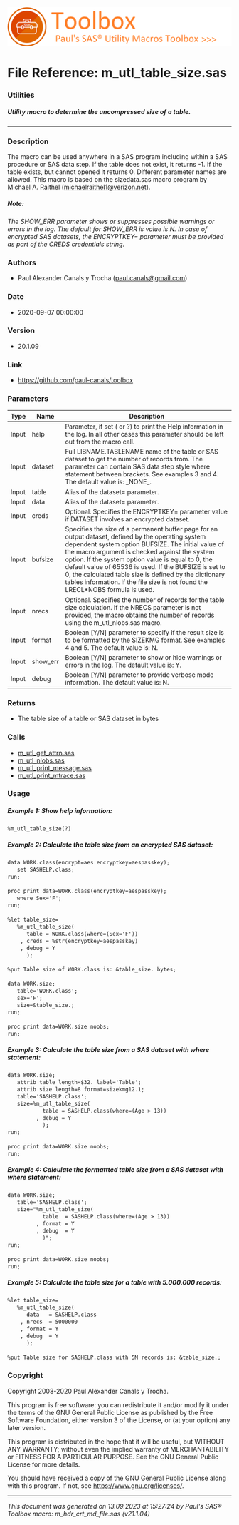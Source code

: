 ![../../misc/images/doc_banner.png](../../misc/images/doc_banner.png)
# 
# File Reference: m_utl_table_size.sas

### Utilities

##### Utility macro to determine the uncompressed size of a table.

***

### Description
The macro can be used anywhere in a SAS program including within a SAS procedure or SAS data step. If the table does not exist, it returns \-1. If the table exists, but cannot opened it returns 0. Different parameter names are allowed. This macro is based on the sizedata.sas macro program by Michael A. Raithel (michaelraithel1@verizon.net).

##### *Note:*
*The SHOW_ERR parameter shows or suppresses possible warnings or errors in the log. The default for SHOW_ERR is value is N.*
*In case of encrypted SAS datasets, the ENCRYPTKEY= parameter must be provided as part of the CREDS credentials string.*

### Authors
* Paul Alexander Canals y Trocha (paul.canals@gmail.com)

### Date
* 2020-09-07 00:00:00

### Version
* 20.1.09

### Link
* https://github.com/paul-canals/toolbox

### Parameters
| Type | Name | Description |
| ---- | ---- | ----------- |
| Input | help | Parameter, if set ( or ?) to print the Help information in the log. In all other cases this parameter should be left out from the macro call. |
| Input | dataset | Full LIBNAME.TABLENAME name of the table or SAS dataset to get the number of records from. The parameter can contain SAS data step style where statement between brackets. See examples 3 and 4. The default value is: \_NONE\_. |
| Input | table | Alias of the dataset= parameter. |
| Input | data | Alias of the dataset= parameter. |
| Input | creds | Optional. Specifies the ENCRYPTKEY= parameter value if DATASET involves an encrypted dataset. |
| Input | bufsize | Specifies the size of a permanent buffer page for an output dataset, defined by the operating system dependent system option BUFSIZE. The initial value of the macro argument is checked against the system option. If the system option value is equal to 0, the default value of 65536 is used. If the BUFSIZE is set to 0, the calculated table size is defined by the dictionary tables information. If the file size is not found the LRECL*NOBS formula is used. |
| Input | nrecs | Optional. Specifies the number of records for the table size calculation. If the NRECS parameter is not provided, the macro obtains the number of records using the m_utl_nlobs.sas macro. |
| Input | format | Boolean [Y/N] parameter to specify if the result size is to be formatted by the SIZEKMG format. See examples 4 and 5. The default value is: N. |
| Input | show_err | Boolean [Y/N] parameter to show or hide warnings or errors in the log. The default value is: Y. |
| Input | debug | Boolean [Y/N] parameter to provide verbose mode information. The default value is: N. |

### Returns
* The table size of a table or SAS dataset in bytes

### Calls
* [m_utl_get_attrn.sas](m_utl_get_attrn.md)
* [m_utl_nlobs.sas](m_utl_nlobs.md)
* [m_utl_print_message.sas](m_utl_print_message.md)
* [m_utl_print_mtrace.sas](m_utl_print_mtrace.md)

### Usage

##### Example 1: Show help information:
```sas
%m_utl_table_size(?)
```

##### Example 2: Calculate the table size from an encrypted SAS dataset:
```sas
data WORK.class(encrypt=aes encryptkey=aespasskey);
   set SASHELP.class;
run;

proc print data=WORK.class(encryptkey=aespasskey);
   where Sex='F';
run;

%let table_size=
   %m_utl_table_size(
      table = WORK.class(where=(Sex='F'))
    , creds = %str(encryptkey=aespasskey)
    , debug = Y
      );

%put Table size of WORK.class is: &table_size. bytes;

data WORK.size;
   table='WORK.class';
   sex='F';
   size=&table_size.;
run;

proc print data=WORK.size noobs;
run;

```

##### Example 3: Calculate the table size from a SAS dataset with where statement:
```sas
data WORK.size;
   attrib table length=$32. label='Table';
   attrib size length=8 format=sizekmg12.1;
   table='SASHELP.class';
   size=%m_utl_table_size(
           table = SASHELP.class(where=(Age > 13))
         , debug = Y
           );
run;

proc print data=WORK.size noobs;
run;

```

##### Example 4: Calculate the formattted table size from a SAS dataset with where statement:
```sas
data WORK.size;
   table='SASHELP.class';
   size="%m_utl_table_size(
           table  = SASHELP.class(where=(Age > 13))
         , format = Y
         , debug  = Y
           )";
run;

proc print data=WORK.size noobs;
run;

```

##### Example 5: Calculate the table size for a table with 5.000.000 records:
```sas
%let table_size=
   %m_utl_table_size(
      data   = SASHELP.class
    , nrecs  = 5000000
    , format = Y
    , debug  = Y
      );

%put Table size for SASHELP.class with 5M records is: &table_size.;

```

### Copyright
Copyright 2008-2020 Paul Alexander Canals y Trocha. 
 
This program is free software: you can redistribute it and/or modify 
it under the terms of the GNU General Public License as published by 
the Free Software Foundation, either version 3 of the License, or 
(at your option) any later version. 
 
This program is distributed in the hope that it will be useful, 
but WITHOUT ANY WARRANTY; without even the implied warranty of 
MERCHANTABILITY or FITNESS FOR A PARTICULAR PURPOSE. See the 
GNU General Public License for more details. 
 
You should have received a copy of the GNU General Public License 
along with this program. If not, see <https://www.gnu.org/licenses/>. 


***
*This document was generated on 13.09.2023 at 15:27:24  by Paul's SAS&reg; Toolbox macro: m_hdr_crt_md_file.sas (v21.1.04)*
